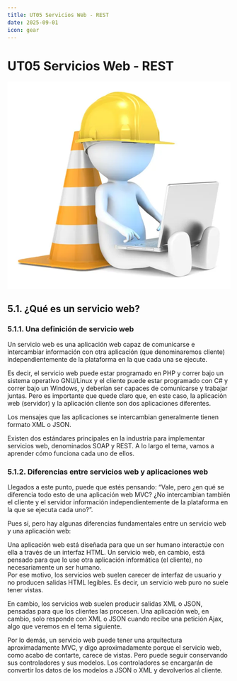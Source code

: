 ```yaml
---
title: UT05 Servicios Web - REST
date: 2025-09-01    
icon: gear
---
```


<!-- ![banner](/images/dwes/banner02.webp)-->

# UT05 Servicios Web - REST
![En construcción](/images/under-construction.jpg)

## 5.1. ¿Qué es un servicio web?
### 5.1.1. Una definición de servicio web
Un servicio web es una aplicación web capaz de comunicarse e intercambiar información con otra aplicación (que denominaremos cliente) independientemente de la plataforma en la que cada una se ejecute.  

Es decir, el servicio web puede estar programado en PHP y correr bajo un sistema operativo GNU/Linux y el cliente puede estar programado con C# y correr bajo un Windows, y deberían ser capaces de comunicarse y trabajar juntas. Pero es importante que quede claro que, en este caso, la aplicación web (servidor) y la aplicación cliente son dos aplicaciones diferentes.  

Los mensajes que las aplicaciones se intercambian generalmente tienen formato XML o JSON.  

Existen dos estándares principales en la industria para implementar servicios web, denominados SOAP y REST. A lo largo el tema, vamos a aprender cómo funciona cada uno de ellos.  

### 5.1.2. Diferencias entre servicios web y aplicaciones web
Llegados a este punto, puede que estés pensando: “Vale, pero ¿en qué se diferencia todo esto de una aplicación web MVC? ¿No intercambian también el cliente y el servidor información independientemente de la plataforma en la que se ejecuta cada uno?”.

Pues sí, pero hay algunas diferencias fundamentales entre un servicio web y una aplicación web:

Una aplicación web está diseñada para que un ser humano interactúe con ella a través de un interfaz HTML. Un servicio web, en cambio, está pensado para que lo use otra aplicación informática (el cliente), no necesariamente un ser humano.  
Por ese motivo, los servicios web suelen carecer de interfaz de usuario y no producen salidas HTML legibles. Es decir, un servicio web puro no suele tener vistas.  

En cambio, los servicios web suelen producir salidas XML o JSON, pensadas para que los clientes las procesen. Una aplicación web, en cambio, solo responde con XML o JSON cuando recibe una petición Ajax, algo que veremos en el tema siguiente.  

Por lo demás, un servicio web puede tener una arquitectura aproximadamente MVC, y digo aproximadamente porque el servicio web, como acabo de contarte, carece de vistas. Pero puede seguir conservando sus controladores y sus modelos. Los controladores se encargarán de convertir los datos de los modelos a JSON o XML y devolverlos al cliente.  
<!--



REST, que significa Representational State Transfer, es un estilo de arquitectura para sistemas de software que se utiliza principalmente en el desarrollo de servicios web. Los servicios web que siguen los principios de REST se denominan servicios web RESTful.

## Características 

1. **Protocolo Cliente-Servidor:** En un servicio REST, la interacción entre el cliente y el servidor se realiza a través de solicitudes y respuestas. El cliente envía una solicitud al servidor, y el servidor procesa la solicitud y envía una respuesta al cliente.

2. **Sin estado:** Cada solicitud del cliente al servidor debe contener toda la información necesaria para comprender y procesar la solicitud. El servidor no almacena ninguna información sobre el estado del cliente entre solicitudes.

3. **Cacheable:** Las respuestas del servidor pueden ser almacenadas en cache por el cliente. Esto puede mejorar la eficiencia y la escalabilidad del servicio al reducir la necesidad de solicitudes repetitivas de la misma información.

4. **Sistema en capas:** Un servicio REST puede estar compuesto por varias capas de servidores. Cada capa tiene una responsabilidad específica y puede interactuar solo con la capa inmediatamente anterior o siguiente.

5. **Interfaz uniforme:** Los servicios REST utilizan un conjunto limitado de métodos bien definidos para interactuar con los recursos. Los recursos se identifican por sus URIs (Uniform Resource Identifiers), y se pueden manipular utilizando representaciones estándar.

## Componentes

- **Request:** Una solicitud REST se compone de un método HTTP, una URI, una serie de headers y, opcionalmente, un body. Los métodos HTTP más comunes utilizados en los servicios REST son GET (para recuperar información), POST (para enviar nueva información), PUT (para actualizar información existente) y DELETE (para eliminar información).

- **Header:** El header de una solicitud REST contiene metadatos sobre la solicitud, como el tipo de contenido, la autenticación, la información de la cache, etc.

- **Response:** Una respuesta REST incluye un código de estado HTTP, un header y, a menudo, un body con la representación del recurso solicitado. Los códigos de estado HTTP indican el resultado de la solicitud, por ejemplo, si fue exitosa, si hubo un error del cliente o del servidor, etc.

## Ventajas y Desventajas

**Ventajas de los servicios REST**

- Son fáciles de entender y utilizar.
- Son altamente escalables debido a su naturaleza sin estado.
- Permiten una gran flexibilidad en el tipo de datos que pueden ser transferidos.
- Son compatibles con la mayoría de los lenguajes y plataformas.

**Desventajas de los servicios REST**

- No son adecuados para operaciones en tiempo real o para la transmisión de datos en tiempo real.
- La seguridad puede ser más desafiante debido a la falta de un estándar de seguridad integrado.
- No son la mejor opción para operaciones que requieren el mantenimiento de un estado de conexión.

# API REST (RestFul)
Una API REST (Representational State Transfer) es un estilo de arquitectura de software que se utiliza en el desarrollo de aplicaciones web. REST se basa en principios y estándares que permiten construir interfaces de programación de aplicaciones (API) de una manera coherente y predecible.

La API REST utiliza métodos HTTP estándar, como GET, POST, DELETE y PUT, para realizar operaciones en los recursos. Los recursos, que son cualquier tipo de objeto, dato o servicio que se quiera proporcionar a través de la API, se identifican a través de URLs.

El formato de una API RESTful tiene tres componentes principales: URL endpoint; Verbo HTTP; y Cuerpo.

- **URL endpoint**. Es un enlace URL que representa los recursos a los que queremos acceder. Los recursos pueden ser texto, imágenes, documentos o cualquier entrada de datos. Por ejemplo, example.com/surveys nos permite ver o crear plantillas de encuestas y example.com/surveys/123/responses nos permite hacer lo mismo para todas las respuestas de la encuesta 123.
- **Verbo HTTP**. Dice al servidor qué queremos hacer con el recurso del URL endpoint. Por ejemplo, una solicitud POST significa que queremos crear una nueva plantilla de encuesta y una solicitud GET significa que queremos ver una plantilla de encuesta existente.
- **Mensaje del cuerpo**. Es una carga útil personalizada opcional que contiene un mensaje con las propiedades y valores que queremos usar para crear o actualizar un recurso dado.

Las API RESTful son muy populares porque son fáciles de entender y usar. Además, son altamente escalables y flexibles, y son compatibles con la mayoría de los lenguajes y plataformas.

<!-- ![rest](/images/dwes/rest.webp) 

## Recursos y Endpoints
Diseñar una API REST (Representational State Transfer) para gestionar un recurso implica seguir ciertas convenciones y principios fundamentales. 

En primer lugar, debes entender qué es un **recurso** en el contexto de una API REST. Un recurso es cualquier objeto que queremos gestionar y puede ser accedido a través de una URL única. Por ejemplo, si estás construyendo una API para un blog, tus recursos podrían ser "usuarios", "posts" y "comentarios".

Las URL de los **endpoints** en una API REST deben ser diseñadas de tal manera que representen los recursos. Aquí hay algunas convenciones comunes:

- Utiliza sustantivos en plural para los nombres de los recursos. Por ejemplo, `/users` para acceder a la lista de usuarios y `/users/{id}` para acceder a un usuario específico.

- Evita utilizar verbos en las URL. En su lugar, utiliza los métodos HTTP para representar acciones. Por ejemplo, `GET /users` para obtener la lista de usuarios, `POST /users` para crear un nuevo usuario, `PUT /users/{id}` para actualizar un usuario específico, y `DELETE /users/{id}` para eliminar un usuario específico.

Ten en cuenta que una URL debe identificar un recurso específico, y no una acción. Por ejemplo, `/users/123` es una URL válida, pero `/users/create` no lo es.

## Métodos HTTP
Los métodos HTTP representan las acciones que se pueden realizar sobre un recurso. Los más comunes son:

1. **GET**: Este método se utiliza para obtener información de un recurso en particular. Cuando se realiza una solicitud GET a un servidor, este devuelve los datos solicitados del recurso especificado. Por ejemplo, si tienes un servicio web que proporciona información sobre libros, una solicitud GET a "/books/1" podría devolver los detalles del libro con el ID 1.

2. **POST**: Este método se utiliza para enviar datos a un servidor y crear un nuevo recurso. Los datos a enviar se incluyen en el cuerpo de la solicitud. Siguiendo el ejemplo anterior, podrías usar POST para añadir un nuevo libro a la colección, enviando los detalles del libro (título, autor, fecha de publicación, etc.) en el cuerpo de la solicitud a "/books".

3. **PUT**: Este método se utiliza para actualizar un recurso existente. Al igual que POST, los datos a enviar se incluyen en el cuerpo de la solicitud. Sin embargo, a diferencia de POST, PUT es idempotente, lo que significa que hacer la misma solicitud PUT varias veces tendrá el mismo efecto que hacerla una vez. Por ejemplo, podrías utilizar PUT para actualizar los detalles del libro con el ID 1, enviando los nuevos detalles en el cuerpo de la solicitud a "/books/1".

4. **PATCH**: Este método es similar a PUT, pero se utiliza para actualizar parcialmente un recurso. Mientras que PUT requiere que envíes todos los datos del recurso, independientemente de si han cambiado o no, PATCH te permite enviar solo los datos que han cambiado. Por ejemplo, podrías utilizar PATCH para actualizar solo el título del libro con el ID 1, enviando el nuevo título en el cuerpo de la solicitud a "/books/1".

5. **DELETE**: Este método se utiliza para eliminar un recurso. No necesitas enviar ningún dato adicional con una solicitud DELETE; simplemente especificas el recurso que deseas eliminar. Por ejemplo, podrías utilizar DELETE para eliminar el libro con el ID 1 haciendo una solicitud DELETE a "/books/1".

Estos métodos son fundamentales para el diseño de APIs RESTful, que se basan en los principios de los sistemas de representación de estado transferible (REST) para permitir la creación de servicios web que pueden ser utilizados por múltiples clientes, incluyendo navegadores web, aplicaciones móviles, y otros servidores.

## Respuestas
Los códigos de estado HTTP son una parte integral de cómo funcionan los servicios web y la arquitectura REST. Estos códigos son la manera en que un servidor informa al cliente sobre el resultado de su solicitud, y pueden tener un contenido asociado. Por ejemplo, si realizas una solicitud GET a un servidor y el recurso solicitado se encuentra, el servidor devolverá un código 200 OK junto con el recurso solicitado en el cuerpo de la respuesta. Algunos de lo que más usarás son:

- 200 OK: Este es el código de estado más comúnmente recibido. Significa que la solicitud ha sido procesada con éxito y la respuesta es apropiada a la petición.

- 201 Created: Este código de estado se utiliza para indicar que la solicitud ha sido cumplida y ha resultado en la creación de un nuevo recurso. Por ejemplo, si se realiza una solicitud POST para crear un nuevo usuario en una base de datos y la operación es exitosa, el servidor puede devolver un código 201. El cuerpo de la respuesta puede incluir una URL que apunte al nuevo recurso, así como los datos del nuevo recurso.

- 204 No Content: Este código indica que la solicitud se ha completado con éxito, pero no hay contenido para enviar de vuelta. Esto es común en situaciones donde sólo necesitas realizar una acción, como eliminar un recurso, pero no necesitas una respuesta.

- 400 Bad Request: Este código indica que el servidor no pudo entender la solicitud debido a una sintaxis inválida. Por ejemplo, si envías datos JSON mal formados en una solicitud POST, puedes recibir un código 400.

- 401 Unauthorized: Este código de estado indica que la solicitud requiere autenticación de usuario. Si intentas acceder a un recurso que requiere autenticación sin proporcionar las credenciales correctas, recibirás un código 401.

- 403 Forbidden: A diferencia del 401, este código indica que la autenticación ha sido procesada pero el cliente no tiene permisos para acceder al recurso. Por ejemplo, si un usuario intenta modificar datos a los que no tiene acceso, recibirá un código 403.

- 404 Not Found: Este código indica que el recurso solicitado no pudo ser encontrado en el servidor. Por ejemplo, si intentas acceder a una URL que no existe, recibirás un código 404.

- 405 Method Not Allowed: Este código indica que el método de solicitud (GET, POST, PUT, DELETE, etc.) no es compatible con el recurso solicitado. Por ejemplo, si intentas realizar una solicitud PUT en una URL que sólo admite GET, recibirás un código 405.

- 406 Not Acceptable: Este código se utiliza para indicar que el recurso solicitado es incapaz de generar contenido que cumpla con los encabezados de aceptación enviados en la solicitud. Por ejemplo, si solicitas un tipo de contenido que el servidor no puede proporcionar, recibirás un código 406, o si pasas un tipo de contenido que el servidor no puede aceptar, recibirás un código 415.

- 408 Request Timeout: Este código indica que el servidor cerró la conexión inactiva porque la solicitud del cliente tardó demasiado tiempo. Por ejemplo, si el servidor tiene un tiempo de espera configurado y tu solicitud no se completa en ese tiempo, recibirás un código 408.

- 500 Internal Server Error: Este código indica que el servidor encontró una condición inesperada que le impidió cumplir con la solicitud. Por ejemplo, si el servidor encuentra un error al procesar una solicitud, puede devolver un código 500.

Además, las respuestas deberían incluir el recurso o los recursos solicitados en el cuerpo de la respuesta en un formato como JSON.

## Error Handling
Es importante manejar los errores de manera adecuada en tu API REST. Esto significa proporcionar mensajes de error claros y útiles, así como códigos de estado HTTP adecuados.

## 6. Versionado
Es aconsejable versionar tu API para que puedas hacer cambios y mejoras sin romper las aplicaciones existentes que utilizan tu API. Una forma común de hacer esto es incluir el número de versión en la URL, como en `/v1/users`.


## Ejemplo de diseño de acceso de un recurso

| Endpoint | Petición HTTP | Body | Response Code | Response Body | Posibles Errores |
|----------|---------------|------|---------------|---------------|------------------|
| /productos | GET | N/A | 200 (OK) | `{ "productos": [{"id": 1, "nombre": "Producto 1", "precio": 10.99}, {"id": 2, "nombre": "Producto 2", "precio": 20.99}]}` | |
| /productos | POST | `{ "nombre": "Producto Nuevo", "precio": 15.99 }` | 201 (Created) | `{ "id": 3, "nombre": "Producto Nuevo", "precio": 15.99 }` | 400 (Solicitud incorrecta) |
| /productos/{id} | GET | N/A | 200 (OK) | `{ "id": 1, "nombre": "Producto 1", "precio": 10.99}` | 404 (No encontrado) |
| /productos/{id} | PUT | `{ "nombre": "Producto Actualizado", "precio": 12.99 }` | 200 (OK) | `{ "id": 1, "nombre": "Producto Actualizado", "precio": 12.99 }` | 400 (Solicitud incorrecta), 404 (No encontrado) |
| /productos/{id} | PATCH | `{ "precio": 12.99 }` | 200 (OK) | `{ "id": 1, "nombre": "Producto Actualizado", "precio": 12.99 }` | 400 (Solicitud incorrecta), 404 (No encontrado) |
| /productos/{id} | DELETE | N/A | 204 (No Content) | N/A | 404 (No encontrado) |

-->